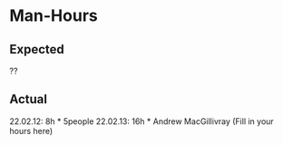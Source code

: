 Man-Hours
=========

## Expected
??

## Actual
22.02.12: 8h * 5people
22.02.13: 16h * Andrew MacGillivray
          (Fill in your hours here)
